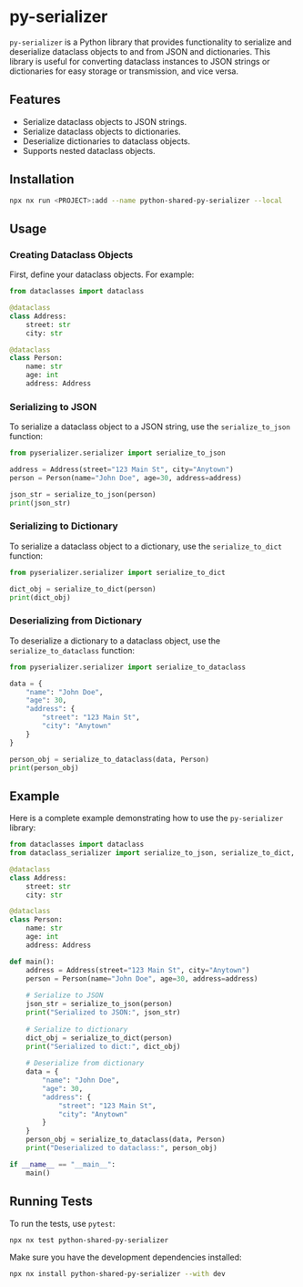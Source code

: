 # py-serializer

`py-serializer` is a Python library that provides functionality to serialize and deserialize dataclass objects to and from JSON and dictionaries. This library is useful for converting dataclass instances to JSON strings or dictionaries for easy storage or transmission, and vice versa.

## Features

- Serialize dataclass objects to JSON strings.
- Serialize dataclass objects to dictionaries.
- Deserialize dictionaries to dataclass objects.
- Supports nested dataclass objects.

## Installation

```sh
npx nx run <PROJECT>:add --name python-shared-py-serializer --local
```

## Usage

### Creating Dataclass Objects

First, define your dataclass objects. For example:

```python
from dataclasses import dataclass

@dataclass
class Address:
    street: str
    city: str

@dataclass
class Person:
    name: str
    age: int
    address: Address
```

### Serializing to JSON

To serialize a dataclass object to a JSON string, use the `serialize_to_json` function:

```python
from pyserializer.serializer import serialize_to_json

address = Address(street="123 Main St", city="Anytown")
person = Person(name="John Doe", age=30, address=address)

json_str = serialize_to_json(person)
print(json_str)
```

### Serializing to Dictionary

To serialize a dataclass object to a dictionary, use the `serialize_to_dict` function:

```python
from pyserializer.serializer import serialize_to_dict

dict_obj = serialize_to_dict(person)
print(dict_obj)
```

### Deserializing from Dictionary

To deserialize a dictionary to a dataclass object, use the `serialize_to_dataclass` function:

```python
from pyserializer.serializer import serialize_to_dataclass

data = {
    "name": "John Doe",
    "age": 30,
    "address": {
        "street": "123 Main St",
        "city": "Anytown"
    }
}

person_obj = serialize_to_dataclass(data, Person)
print(person_obj)
```

## Example

Here is a complete example demonstrating how to use the `py-serializer` library:

```python
from dataclasses import dataclass
from dataclass_serializer import serialize_to_json, serialize_to_dict, serialize_to_dataclass

@dataclass
class Address:
    street: str
    city: str

@dataclass
class Person:
    name: str
    age: int
    address: Address

def main():
    address = Address(street="123 Main St", city="Anytown")
    person = Person(name="John Doe", age=30, address=address)
    
    # Serialize to JSON
    json_str = serialize_to_json(person)
    print("Serialized to JSON:", json_str)
    
    # Serialize to dictionary
    dict_obj = serialize_to_dict(person)
    print("Serialized to dict:", dict_obj)
    
    # Deserialize from dictionary
    data = {
        "name": "John Doe",
        "age": 30,
        "address": {
            "street": "123 Main St",
            "city": "Anytown"
        }
    }
    person_obj = serialize_to_dataclass(data, Person)
    print("Deserialized to dataclass:", person_obj)

if __name__ == "__main__":
    main()
```

## Running Tests

To run the tests, use `pytest`:

```sh
npx nx test python-shared-py-serializer
```

Make sure you have the development dependencies installed:

```sh
npx nx install python-shared-py-serializer --with dev
```
